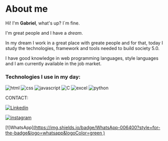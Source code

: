 # About me
Hi!
I'm __Gabriel__, what's up?
I´m fine.

I'm great people and I have a *dream*.

In my dream I work in a great place with greate people and for that, today I study the technologies, framework and tools needed to build society 5.0.

I have good knowledge in web programming languages, style languages and I am currently available in the job market. 

### Technologies I use in my day:


![html](https://img.shields.io/badge/HTML5-E34F26?style=for-the-badge&logo=html5&logoColor=white)
![css](https://img.shields.io/badge/CSS3-1572B6?style=for-the-badge&logo=css3&logoColor=white)
![javascript](https://img.shields.io/badge/JavaScript-F7DF1E?style=for-the-badge&logo=javascript&logoColor=black)
![C](https://img.shields.io/badge/C-00599C?style=for-the-badge&logo=c&logoColor=white)
![excel](https://img.shields.io/badge/Microsoft_Office-D83B01?style=for-the-badge&logo=microsoft-office&logoColor=white)
![python](https://img.shields.io/badge/Python-purple?style=for-the-badge&logo=python&logoColor=white)

CONTACT:

[![Linkedin](https://img.shields.io/badge/LinkedIn-0077B5?style=for-the-badge&logo=linkedin&logoColor=white)](https://www.linkedin.com/in/gabriel-jesus-43a5b0198/)

[![instagram](https://img.shields.io/badge/Instagram-E4405F?style=for-the-badge&logo=instagram&logoColor=white)](https://instagram.com/gabriel_jesus800?igshid=ZDc4ODBmNjlmNQ==)

[![WhatsApp][(https://img.shields.io/badge/WhatsApp-006400?style=for-the-badge&logo=whatsapp&logoColor=green
)]([https://wa.me/15988240374](https://api.whatsapp.com/send/?phone=15988240374&text=Ol%C3%A1%20eu%20obtive%20seu%20n%C3%BAmero%20pelo%20seu%20github.%20Podemos%20agendar%20um%20papinho?&type=phone_number&app_absent=0)https://api.whatsapp.com/send/?phone=15988240374&text=Ol%C3%A1%20eu%20obtive%20seu%20n%C3%BAmero%20pelo%20seu%20github.%20Podemos%20agendar%20um%20papinho?&type=phone_number&app_absent=0)



